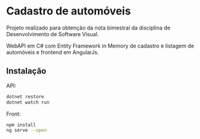 # Cadastro de automóveis

Projeto realizado para obtenção da nota bimestral da disciplina de Desenvolvimento de Software Visual.

WebAPI em C# com Entity Framework in Memory de cadastro e listagem de automóveis e frontend em AngularJs.

## Instalação

API:
```bash
dotnet restore
dotnet watch run
```
Front:
```bash
npm install
ng serve --open
```
